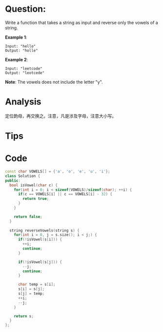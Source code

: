 # Question:

Write a function that takes a string as input and reverse only the vowels of a string.

**Example 1**:
```
Input: "hello"
Output: "holle"
```

**Example 2**:
```
Input: "leetcode"
Output: "leotcede"
```

**Note**:
The vowels does not include the letter "y".

# Analysis

定位韵母，再交换之。注意，凡是涉及字母，注意大小写。

# Tips

# Code
```cpp
const char VOWELS[] = {'a', 'o', 'e', 'u', 'i'};
class Solution {
public:
  bool isVowel(char c) {
    for(int i = 0; i < sizeof(VOWELS)/sizeof(char); ++i) {
      if(c == VOWELS[i] || c == VOWELS[i] - 32) {
        return true;
      }
    }

    return false;
  }
      
  string reverseVowels(string s) {
    for(int i = 0, j = s.size(); i < j;) {   
      if(!isVowel(s[i])) {
        ++i;
        continue;
      }

      if(!isVowel(s[j])) {
        --j;
        continue;
      }

      char temp = s[i];
      s[i] = s[j];
      s[j] = temp;
      ++i;
      --j;
    }

    return s;
  }
};
```

